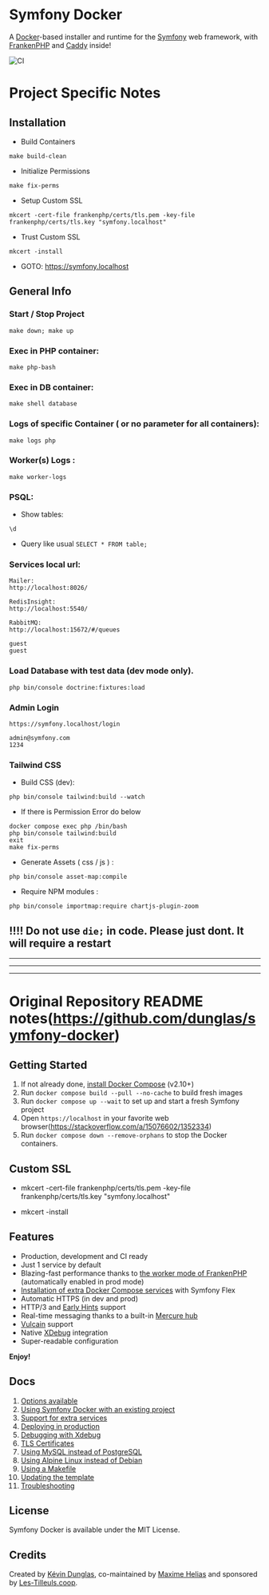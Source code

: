 # Symfony Docker

A [Docker](https://www.docker.com/)-based installer and runtime for the [Symfony](https://symfony.com) web framework,
with [FrankenPHP](https://frankenphp.dev) and [Caddy](https://caddyserver.com/) inside!

![CI](https://github.com/dunglas/symfony-docker/workflows/CI/badge.svg)


# Project Specific Notes

## Installation
- Build Containers 

```make build-clean```

- Initialize Permissions

```make fix-perms```

- Setup Custom SSL 

```mkcert -cert-file frankenphp/certs/tls.pem -key-file frankenphp/certs/tls.key "symfony.localhost"```
- Trust Custom SSL 

```mkcert -install```
- GOTO: https://symfony.localhost

## General Info

### Start / Stop Project
```
make down; make up
```

### Exec in PHP container:
```
make php-bash
```

### Exec in DB container:
```
make shell database
```

### Logs of specific Container ( or no parameter for all containers):
```
make logs php
```

### Worker(s) Logs :
```
make worker-logs
```

### PSQL:
- Show tables:
```
\d
```
- Query like usual ```SELECT * FROM table;```

### Services local url:
```
Mailer:
http://localhost:8026/

RedisInsight:
http://localhost:5540/

RabbitMQ:
http://localhost:15672/#/queues

guest
guest
```


### Load Database with test data (dev mode only). 
```
php bin/console doctrine:fixtures:load
```

### Admin Login
```
https://symfony.localhost/login

admin@symfony.com
1234
```

### Tailwind CSS 
- Build CSS (dev): 
```
php bin/console tailwind:build --watch 
```
- If there is Permission Error do below 
```
docker compose exec php /bin/bash
php bin/console tailwind:build
exit
make fix-perms
```
- Generate Assets ( css / js ) :
```
php bin/console asset-map:compile
```

- Require NPM modules :
```
php bin/console importmap:require chartjs-plugin-zoom
```

## !!!! Do not use `die;` in code. Please just dont. It will require a restart

---
---
---

# Original Repository README notes(https://github.com/dunglas/symfony-docker)

## Getting Started

1. If not already done, [install Docker Compose](https://docs.docker.com/compose/install/) (v2.10+)
2. Run `docker compose build --pull --no-cache` to build fresh images
3. Run `docker compose up --wait` to set up and start a fresh Symfony project
4. Open `https://localhost` in your favorite web browser(https://stackoverflow.com/a/15076602/1352334)
5. Run `docker compose down --remove-orphans` to stop the Docker containers.

## Custom SSL
- mkcert -cert-file frankenphp/certs/tls.pem -key-file frankenphp/certs/tls.key "symfony.localhost"

- mkcert -install

## Features

* Production, development and CI ready
* Just 1 service by default
* Blazing-fast performance thanks to [the worker mode of FrankenPHP](https://github.com/dunglas/frankenphp/blob/main/docs/worker.md) (automatically enabled in prod mode)
* [Installation of extra Docker Compose services](docs/extra-services.md) with Symfony Flex
* Automatic HTTPS (in dev and prod)
* HTTP/3 and [Early Hints](https://symfony.com/blog/new-in-symfony-6-3-early-hints) support
* Real-time messaging thanks to a built-in [Mercure hub](https://symfony.com/doc/current/mercure.html)
* [Vulcain](https://vulcain.rocks) support
* Native [XDebug](docs/xdebug.md) integration
* Super-readable configuration

**Enjoy!**

## Docs

1. [Options available](docs/options.md)
2. [Using Symfony Docker with an existing project](docs/existing-project.md)
3. [Support for extra services](docs/extra-services.md)
4. [Deploying in production](docs/production.md)
5. [Debugging with Xdebug](docs/xdebug.md)
6. [TLS Certificates](docs/tls.md)
7. [Using MySQL instead of PostgreSQL](docs/mysql.md)
8. [Using Alpine Linux instead of Debian](docs/alpine.md)
9. [Using a Makefile](docs/makefile.md)
10. [Updating the template](docs/updating.md)
11. [Troubleshooting](docs/troubleshooting.md)

## License

Symfony Docker is available under the MIT License.

## Credits

Created by [Kévin Dunglas](https://dunglas.dev), co-maintained by [Maxime Helias](https://twitter.com/maxhelias) and sponsored by [Les-Tilleuls.coop](https://les-tilleuls.coop).
